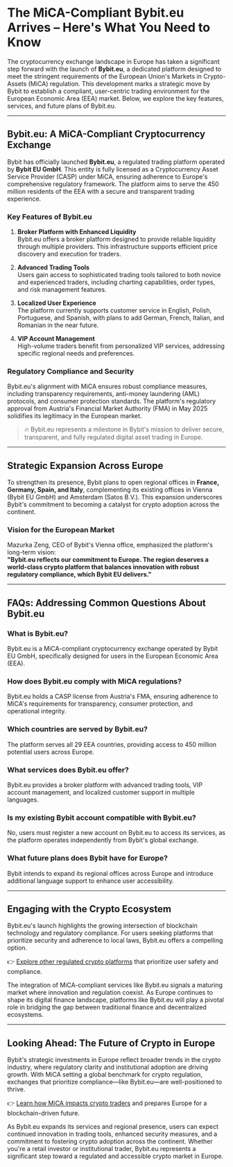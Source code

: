 # The MiCA-Compliant Bybit.eu Arrives – Here's What You Need to Know

The cryptocurrency exchange landscape in Europe has taken a significant step forward with the launch of **Bybit.eu**, a dedicated platform designed to meet the stringent requirements of the European Union's Markets in Crypto-Assets (MiCA) regulation. This development marks a strategic move by Bybit to establish a compliant, user-centric trading environment for the European Economic Area (EEA) market. Below, we explore the key features, services, and future plans of Bybit.eu.

---

## Bybit.eu: A MiCA-Compliant Cryptocurrency Exchange

Bybit has officially launched **Bybit.eu**, a regulated trading platform operated by **Bybit EU GmbH**. This entity is fully licensed as a Cryptocurrency Asset Service Provider (CASP) under MiCA, ensuring adherence to Europe's comprehensive regulatory framework. The platform aims to serve the 450 million residents of the EEA with a secure and transparent trading experience.

### Key Features of Bybit.eu

1. **Broker Platform with Enhanced Liquidity**  
   Bybit.eu offers a broker platform designed to provide reliable liquidity through multiple providers. This infrastructure supports efficient price discovery and execution for traders.

2. **Advanced Trading Tools**  
   Users gain access to sophisticated trading tools tailored to both novice and experienced traders, including charting capabilities, order types, and risk management features.

3. **Localized User Experience**  
   The platform currently supports customer service in English, Polish, Portuguese, and Spanish, with plans to add German, French, Italian, and Romanian in the near future.

4. **VIP Account Management**  
   High-volume traders benefit from personalized VIP services, addressing specific regional needs and preferences.

### Regulatory Compliance and Security

Bybit.eu's alignment with MiCA ensures robust compliance measures, including transparency requirements, anti-money laundering (AML) protocols, and consumer protection standards. The platform's regulatory approval from Austria's Financial Market Authority (FMA) in May 2025 solidifies its legitimacy in the European market.

> 🔥 Bybit.eu represents a milestone in Bybit's mission to deliver secure, transparent, and fully regulated digital asset trading in Europe.

---

## Strategic Expansion Across Europe

To strengthen its presence, Bybit plans to open regional offices in **France, Germany, Spain, and Italy**, complementing its existing offices in Vienna (Bybit EU GmbH) and Amsterdam (Satos B.V.). This expansion underscores Bybit's commitment to becoming a catalyst for crypto adoption across the continent.

### Vision for the European Market

Mazurka Zeng, CEO of Bybit's Vienna office, emphasized the platform's long-term vision:  
**"Bybit.eu reflects our commitment to Europe. The region deserves a world-class crypto platform that balances innovation with robust regulatory compliance, which Bybit EU delivers."**

---

## FAQs: Addressing Common Questions About Bybit.eu

### What is Bybit.eu?  
Bybit.eu is a MiCA-compliant cryptocurrency exchange operated by Bybit EU GmbH, specifically designed for users in the European Economic Area (EEA).

### How does Bybit.eu comply with MiCA regulations?  
Bybit.eu holds a CASP license from Austria's FMA, ensuring adherence to MiCA's requirements for transparency, consumer protection, and operational integrity.

### Which countries are served by Bybit.eu?  
The platform serves all 29 EEA countries, providing access to 450 million potential users across Europe.

### What services does Bybit.eu offer?  
Bybit.eu provides a broker platform with advanced trading tools, VIP account management, and localized customer support in multiple languages.

### Is my existing Bybit account compatible with Bybit.eu?  
No, users must register a new account on Bybit.eu to access its services, as the platform operates independently from Bybit's global exchange.

### What future plans does Bybit have for Europe?  
Bybit intends to expand its regional offices across Europe and introduce additional language support to enhance user accessibility.

---

## Engaging with the Crypto Ecosystem

Bybit.eu's launch highlights the growing intersection of blockchain technology and regulatory compliance. For users seeking platforms that prioritize security and adherence to local laws, Bybit.eu offers a compelling option.  

👉 [Explore other regulated crypto platforms](https://bit.ly/okx-bonus) that prioritize user safety and compliance.

The integration of MiCA-compliant services like Bybit.eu signals a maturing market where innovation and regulation coexist. As Europe continues to shape its digital finance landscape, platforms like Bybit.eu will play a pivotal role in bridging the gap between traditional finance and decentralized ecosystems.

---

## Looking Ahead: The Future of Crypto in Europe

Bybit's strategic investments in Europe reflect broader trends in the crypto industry, where regulatory clarity and institutional adoption are driving growth. With MiCA setting a global benchmark for crypto regulation, exchanges that prioritize compliance—like Bybit.eu—are well-positioned to thrive.  

👉 [Learn how MiCA impacts crypto traders](https://bit.ly/okx-bonus) and prepares Europe for a blockchain-driven future.

As Bybit.eu expands its services and regional presence, users can expect continued innovation in trading tools, enhanced security measures, and a commitment to fostering crypto adoption across the continent. Whether you're a retail investor or institutional trader, Bybit.eu represents a significant step toward a regulated and accessible crypto market in Europe.